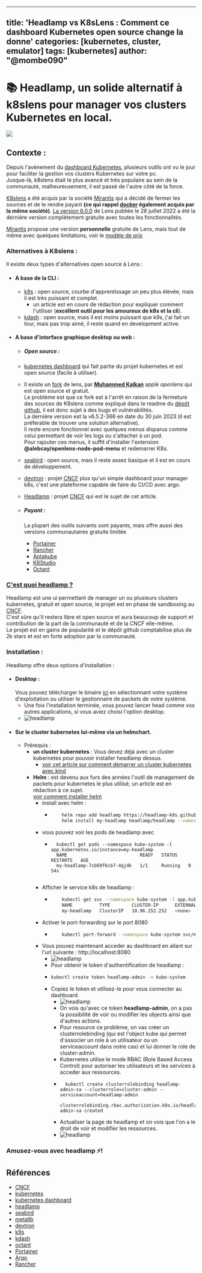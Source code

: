 

---
title: 'Headlamp vs K8sLens : Comment ce dashboard Kubernetes open source change la donne'
categories: [kubernetes, cluster, emulator]
tags: [kubernetes]
author: "@mombe090"
---

# 📚 Headlamp, un solide alternatif à k8slens  pour manager vos clusters Kubernetes en local.
![](../assets/header/headlamp.png)


## Contexte :
Depuis l'avènement du [dashboard Kubernetes](https://github.com/kubernetes/dashboard), plusieurs outils ont vu le jour pour faciliter la gestion vos clusters Kubernetes sur votre pc. <br />
Jusque-là, k8slens était le plus avancé et très populaire au sein de la communauté, malheureusement, il est passé de l'autre côté de la force.

[K8slens](https://k8slens.dev/) a été acquis par la société [Mirantis](https://www.mirantis.com) qui a décidé de fermer les sources et de le rendre payant **(ce qui rappel [docker](https://www.docker.com) également acquis par la même société)**.
[La version 6.0.0](https://forums.k8slens.dev/t/lens-6-release-and-vision-for-the-future/106) de Lens publiée le 28 juillet 2022 a été la dernière version complètement gratuite avec toutes les fonctionnalités.

[Mirantis](https://www.mirantis.com) propose une version **personnelle** gratuite de Lens, mais tout de même avec quelques limitations, voir le [modèle de prix](   https://k8slens.dev/pricing)

### Alternatives à K8slens :
Il existe deux types d'alternatives open source à Lens :

- #### A base de la CLI :
  - [k9s](https://k9scli.io/) : open source, courbe d'apprentissage un peu plus élevée, mais il est très puissant et complet. 
    - un article est en cours de rédaction pour expliquer comment l'utiliser (**excéllent outil pour les amoureux de k8s et la cli**). 
  - [kdash](https://kdash.cli.rs/) : open source, mais il est moins puissant que k9s, j'ai fait un tour, mais pas trop aimé, il reste quand en development active.

- #### A base d'interface graphique desktop ou web :
  -  ##### Open source : 
    - [kubernetes dashboard](https://github.com/kubernetes/dashboard) qui fait partie du projet kubernetes et est open source (facile à utiliser).
    - Il existe un [fork](https://github.com/MuhammedKalkan/OpenLens) de lens, par **[Muhammed Kalkan](https://github.com/MuhammedKalkan)** applé *openlens* qui est open source et gratuit. <br />
      Le problème est que ce fork est à l'arrêt en raison de la fermeture des sources de K8slens comme expliqué dans le readme du [dépôt github](https://github.com/MuhammedKalkan), il est donc sujet à des bugs et vulnérabilités. <br >
      La dernière version est la v6.5.2-366 en date du 30 juin 2023 (il est préferable de trouver une solution alternative). <br />
      Il reste encore fonctionnel avec quelques menus disparus comme celui permettant de voir les logs ou s'attacher à un pod.<br />
      Pour rajouter ces menus, il suffit d'installer l'extension **@alebcay/openlens-node-pod-menu** et redemarrer K8s. <br />
    
    - [seabird](https://getseabird.github.io/) : open source, mais il reste assez basique et il est en cours de développement.
    - [devtron](https://devtron.ai/) : projet [CNCF](https://www.cncf.io)  plus qu'un simple dashboard pour manager k8s, c'est une plateforme capable de faire du CI/CD avec argo.
    - [Headlamp](https://headlamp.dev/) : projet [CNCF](https://www.cncf.io) qui est le sujet de cet article.
  - ##### Payant :
    La plupart des outils suivants sont payants, mais offre aussi des versions communautaires gratuite limitée
    - [Portainer](https://www.portainer.io/)
    - [Rancher](https://rancher.com/)
    - [Aptakube](https://www.aptakube.com/)
    - [K8Studio](https://k8studio.io/)
    - [Octant](https://octant.dev/)
    
### [C'est quoi headlamp ?](https://headlamp.dev/)

Headlamp est une ui permettant de manager un ou plusieurs clusters kubernetes, gratuit et open source, le projet est en phase de sandboxing au [CNCF](https://www.cncf.io). <br />
C'est sûre qu'il restera libre et open source et aura beaucoup de support et contribution de la part de la communauté et de la CNCF elle-même. <br />
Le projet est en gains de popularité et le dépôt github comptabilise plus de 2k stars et est en forte adoption par la communauté. <br />

### Installation :

Headlamp offre deux options d'installation :

- #### Desktop : 
  Vous pouvez télécharger le binaire [ici](https://headlamp.dev/#download-platforms) en sélectionnant votre système d'exploitation ou utiliser le gestionnaire de packets de votre système.
  - Une fois l'installation terminée, vous pouvez lancer head comme vos autres applications, si vous aviez choisi l'option desktop.
  - ![headlamp](../assets/content/headlamp-dashboard.png)
-  #### Sur le cluster kubernetes lui-même via un helmchart.
    - Prérequis :
      - **un cluster kubernetes** : Vous devez déjà avec un cluster kubernetes pour pouvoir installer headlamp dessus. 
        - [ voir cet article sur comment démarrer un cluster kubernetes avec kind](https://mombe090.github.io/posts/kind/)
      - **Helm** : est devenu aux furs des années l'outil de management de packets pour kubernetes le plus utilisé, un article est en rédaction à ce sujet. <br /> [voir comment installer helm](https://helm.sh/docs/intro/install/)
        - install avec helm :
          - ```bash
                helm repo add headlamp https://headlamp-k8s.github.io/headlamp/
                helm install my-headlamp headlamp/headlamp --namespace kube-system
            ```
        - vous pouvez voir les pods de headlamp avec
          - ```shell
              kubectl get pods --namespace kube-system -l app.kubernetes.io/instance=my-headlamp
              NAME                           READY   STATUS    RESTARTS   AGE
              my-headlamp-7cb69f6cb7-4qj4k   1/1     Running   0          54s
           ```
        - Afficher le service k8s de headlamp :
          - ```bash
                kubectl get svc --namespace kube-system -l app.kubernetes.io/instance=my-headlamp
                NAME          TYPE        CLUSTER-IP      EXTERNAL-IP   PORT(S)   AGE
                my-headlamp   ClusterIP   10.96.252.252   <none>        80/TCP    3m26s
              ```
        - Activer le port-forwarding sur le port 8080
          - ```bash
                kubectl port-forward --namespace kube-system svc/my-headlamp 8080:80
            ```
        - Vous pouvez maintenant acceder au dashboard en allant sur l'url suivante : http://localhost:8080
          - ![headlamp](../assets/content/headlamp-port-forward.png)
          - Pour obtenir le token d'authentification de headlamp :
          - ```bash
            kubectl create token headlamp-admin -n kube-system
            ```
          - Copiez le token et utilisez-le pour vous connecter au dashboard.
            - ![headlamp](../assets/content/headlamp-dashboard-browser.png)
            - On vois qu'avec ce token **headlamp-admin**, on a pas la possibilité de voir ou modifier les objects ainsi que d'autres actions.
            - Pour resource ce problème, on vas créer un clusterrolebinding (qui est l'object kube qui permet d'associer un role à un utilisateur ou un serviceaccount dans notre cas) et lui donner le role de cluster-admin. <br />
            - Kubernetes utilise le mode RBAC (Role Based Access Control) pour autoriser les utilisateurs et les services à acceder aux ressources. <br />
            - ```shell
                kubectl create clusterrolebinding headlamp-admin-sa --clusterrole=cluster-admin --serviceaccount=headlamp-admin
                clusterrolebinding.rbac.authorization.k8s.io/headlamp-admin-sa created
              ```
            - Actualiser la page de headlamp et on vois que l'on a le droit de voir et modifier les ressources.
            - ![headlamp](../assets/content/headlamp-dashboard.png)

### Amusez-vous avec headlamp ⚡️!

## Références
- [CNCF](https://www.cncf.io/)
- [kubernetes](https://kubernetes.io/)
- [kubernetes dashboard](https://github.com/kubernetes/dashboard)
- [headlamp](https://headlamp.dev/)
- [seabird](https://getseabird.github.io/)
- [metallb](https://metallb.universe.tf/)
- [devtron](https://devtron.ai/)
- [k9s](https://k9scli.io/)
- [kdash](https://kdash.cli.rs/)
- [octant](https://octant.dev/)
- [Portainer](https://www.portainer.io/)
- [Argo](https://argoproj.github.io/argo-cd/)
- [Rancher](https://rancher.com/)


